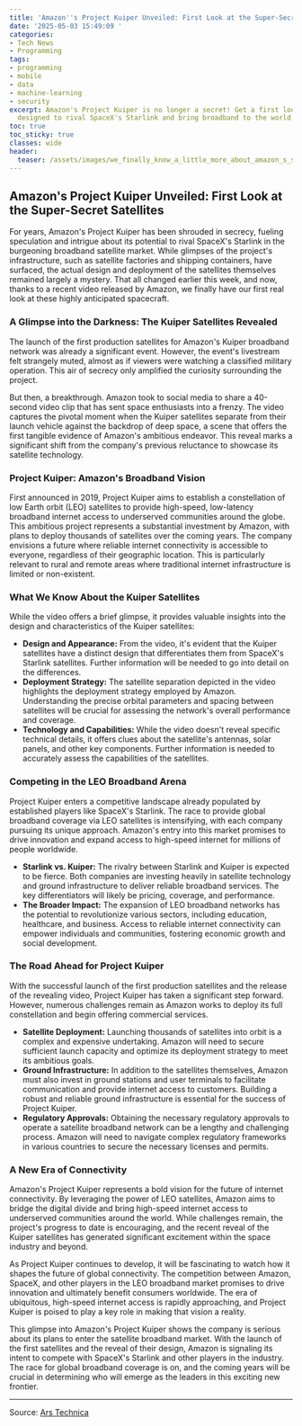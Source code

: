 ```yaml
---
title: 'Amazon''s Project Kuiper Unveiled: First Look at the Super-Secret Satellites'
date: '2025-05-03 15:49:09 '
categories:
- Tech News
- Programming
tags:
- programming
- mobile
- data
- machine-learning
- security
excerpt: Amazon's Project Kuiper is no longer a secret! Get a first look at the satellites
  designed to rival SpaceX's Starlink and bring broadband to the world.
toc: true
toc_sticky: true
classes: wide
header:
  teaser: /assets/images/we_finally_know_a_little_more_about_amazon_s_super_20250503154908.jpg
---
```


## Amazon's Project Kuiper Unveiled: First Look at the Super-Secret Satellites

For years, Amazon's Project Kuiper has been shrouded in secrecy, fueling speculation and intrigue about its potential to rival SpaceX's Starlink in the burgeoning broadband satellite market. While glimpses of the project's infrastructure, such as satellite factories and shipping containers, have surfaced, the actual design and deployment of the satellites themselves remained largely a mystery. That all changed earlier this week, and now, thanks to a recent video released by Amazon, we finally have our first real look at these highly anticipated spacecraft.

### A Glimpse into the Darkness: The Kuiper Satellites Revealed

The launch of the first production satellites for Amazon's Kuiper broadband network was already a significant event. However, the event's livestream felt strangely muted, almost as if viewers were watching a classified military operation. This air of secrecy only amplified the curiosity surrounding the project.

But then, a breakthrough. Amazon took to social media to share a 40-second video clip that has sent space enthusiasts into a frenzy. The video captures the pivotal moment when the Kuiper satellites separate from their launch vehicle against the backdrop of deep space, a scene that offers the first tangible evidence of Amazon's ambitious endeavor. This reveal marks a significant shift from the company's previous reluctance to showcase its satellite technology.

### Project Kuiper: Amazon's Broadband Vision

First announced in 2019, Project Kuiper aims to establish a constellation of low Earth orbit (LEO) satellites to provide high-speed, low-latency broadband internet access to underserved communities around the globe. This ambitious project represents a substantial investment by Amazon, with plans to deploy thousands of satellites over the coming years. The company envisions a future where reliable internet connectivity is accessible to everyone, regardless of their geographic location. This is particularly relevant to rural and remote areas where traditional internet infrastructure is limited or non-existent.

### What We Know About the Kuiper Satellites

While the video offers a brief glimpse, it provides valuable insights into the design and characteristics of the Kuiper satellites:

*   **Design and Appearance:** From the video, it's evident that the Kuiper satellites have a distinct design that differentiates them from SpaceX's Starlink satellites. Further information will be needed to go into detail on the differences.
*   **Deployment Strategy:** The satellite separation depicted in the video highlights the deployment strategy employed by Amazon. Understanding the precise orbital parameters and spacing between satellites will be crucial for assessing the network's overall performance and coverage.
*   **Technology and Capabilities:** While the video doesn't reveal specific technical details, it offers clues about the satellite's antennas, solar panels, and other key components. Further information is needed to accurately assess the capabilities of the satellites.

### Competing in the LEO Broadband Arena

Project Kuiper enters a competitive landscape already populated by established players like SpaceX's Starlink. The race to provide global broadband coverage via LEO satellites is intensifying, with each company pursuing its unique approach. Amazon's entry into this market promises to drive innovation and expand access to high-speed internet for millions of people worldwide.

*   **Starlink vs. Kuiper:** The rivalry between Starlink and Kuiper is expected to be fierce. Both companies are investing heavily in satellite technology and ground infrastructure to deliver reliable broadband services. The key differentiators will likely be pricing, coverage, and performance.
*   **The Broader Impact:** The expansion of LEO broadband networks has the potential to revolutionize various sectors, including education, healthcare, and business. Access to reliable internet connectivity can empower individuals and communities, fostering economic growth and social development.

### The Road Ahead for Project Kuiper

With the successful launch of the first production satellites and the release of the revealing video, Project Kuiper has taken a significant step forward. However, numerous challenges remain as Amazon works to deploy its full constellation and begin offering commercial services.

*   **Satellite Deployment:** Launching thousands of satellites into orbit is a complex and expensive undertaking. Amazon will need to secure sufficient launch capacity and optimize its deployment strategy to meet its ambitious goals.
*   **Ground Infrastructure:** In addition to the satellites themselves, Amazon must also invest in ground stations and user terminals to facilitate communication and provide internet access to customers. Building a robust and reliable ground infrastructure is essential for the success of Project Kuiper.
*   **Regulatory Approvals:** Obtaining the necessary regulatory approvals to operate a satellite broadband network can be a lengthy and challenging process. Amazon will need to navigate complex regulatory frameworks in various countries to secure the necessary licenses and permits.

### A New Era of Connectivity

Amazon's Project Kuiper represents a bold vision for the future of internet connectivity. By leveraging the power of LEO satellites, Amazon aims to bridge the digital divide and bring high-speed internet access to underserved communities around the world. While challenges remain, the project's progress to date is encouraging, and the recent reveal of the Kuiper satellites has generated significant excitement within the space industry and beyond.

As Project Kuiper continues to develop, it will be fascinating to watch how it shapes the future of global connectivity. The competition between Amazon, SpaceX, and other players in the LEO broadband market promises to drive innovation and ultimately benefit consumers worldwide. The era of ubiquitous, high-speed internet access is rapidly approaching, and Project Kuiper is poised to play a key role in making that vision a reality.

This glimpse into Amazon's Project Kuiper shows the company is serious about its plans to enter the satellite broadband market. With the launch of the first satellites and the reveal of their design, Amazon is signaling its intent to compete with SpaceX's Starlink and other players in the industry. The race for global broadband coverage is on, and the coming years will be crucial in determining who will emerge as the leaders in this exciting new frontier.


---

Source: [Ars Technica ](https://arstechnica.com/space/2025/05/we-finally-know-a-little-more-about-amazons-super-secret-satellites/)